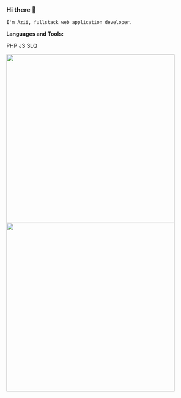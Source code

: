 ### Hi there 👋


`I'm Azii, fullstack web application developer.`


**Languages and Tools:**  

PHP
JS
SLQ





<img src="https://github-readme-stats.vercel.app/api?username=azad868&&show_icons=true&title_color=40E0D0&icon_color=40E0D0&text_color=ffffff&bg_color=151515" width="440">

<img src="https://github-readme-stats.vercel.app/api/top-langs?username=azad868&&show_icons=true&title_color=40E0D0&icon_color=40E0D0&text_color=ffffff&bg_color=151515&layout=compact" width="440">
